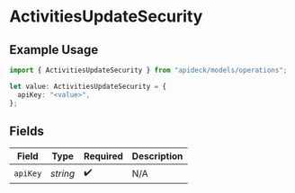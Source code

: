 # ActivitiesUpdateSecurity

## Example Usage

```typescript
import { ActivitiesUpdateSecurity } from "apideck/models/operations";

let value: ActivitiesUpdateSecurity = {
  apiKey: "<value>",
};
```

## Fields

| Field              | Type               | Required           | Description        |
| ------------------ | ------------------ | ------------------ | ------------------ |
| `apiKey`           | *string*           | :heavy_check_mark: | N/A                |